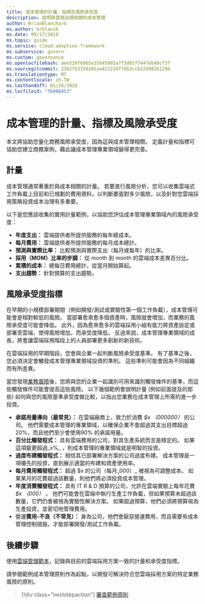 ```yaml
---
title: 成本管理的計量、指標及風險承受度
description: 說明與雲端治理相關的成本管理
author: BrianBlanchard
ms.author: brblanch
ms.date: 09/17/2019
ms.topic: guide
ms.service: cloud-adoption-framework
ms.subservice: govern
ms.custom: governance
ms.openlocfilehash: aee529f6065e35645805a7f3d6577447eb48cf3f
ms.sourcegitcommit: 2362fb3154a91aa421224ffdb2cc632d982b129b
ms.translationtype: MT
ms.contentlocale: zh-TW
ms.lasthandoff: 01/28/2020
ms.locfileid: "76806453"
---
```

# <a name="cost-management-metrics-indicators-and-risk-tolerance"></a>成本管理的計量、指標及風險承受度

本文將協助您量化商務風險承受度，因為這與成本管理相關。 定義計量和指標可協助您建立商務案例，藉此讓成本管理專業領域變得更完善。

## <a name="metrics"></a>計量

成本管理通常著重於與成本相關的計量。 若要進行風險分析，您可以收集雲端式工作負載上目前和已規劃的費用資料，以判斷要面對多少風險，以及針對您雲端採用策略投資成本治理有多重要。

以下是您應該收集的實用計量範例，以協助您評估成本管理專業領域內的風險承受度：

- **年度支出：** 雲端提供者所提供服務的每年總成本。
- **每月費用：** 雲端提供者所提供服務的每月成本總計。
- **預測與實際比率：** 比較預測與實際支出（每月或每年）的比率。
- **採用（MOM）比率的步調：** 從 month 到 month 的雲端成本差異百分比。
- **累積的成本：** 總每日費用總計，從當月開始算起。
- **支出趨勢：** 針對預算的支出趨勢。

## <a name="risk-tolerance-indicators"></a>風險承受度指標

在早期的小規模部署期間（例如開發/測試或實驗性第一個工作負載），成本管理可能會是相對較低的風險。 當部署愈來愈多個資產時，風險就會增加，而業務的風險承受度可能會降低。 此外，因為愈來愈多的雲端採用小組有能力將資產設定或部署至雲端，使得風險增加，而承受度降低。 反過來說，成本管理專業領域的成長，將會讓雲端採用階段上的人員部署更多創新的新技術。

在雲端採用的早期階段，您會與企業一起判斷風險承受度基準。 有了基準之後，您必須決定會觸發成本管理專業領域投資的準則。 這些準則可能會因為不同組織而有所差異。

當您發現[業務風險](./business-risks.md)後，您將與您的企業一起識別可用來識別觸發條件的基準，而這些觸發條件可能會提高這些風險。 以下幾個範例會說明計量 (例如前面提及的那些) 如何與您的風險基準承受度做比較，以指出您業務在成本管理上所需的進一步投資。

- **承諾用量導向（最常見）：** 在雲端廠商上，致力於消費 _$x （000000）_ 的公司。 他們需要成本管理的專業領域，以確保企業不會超過其支出目標超過20%，而且他們至少會使用90% 的承諾用量。
- **百分比觸發程式：** 具有雲端費用的公司，對其生產系統而言是穩定的。 如果這項變更超過_x%_ ，則成本管理的專業領域就是明智的投資。
- **過度布建觸發程式：** 相信其已部署解決方案的公司過度布建。 成本管理是一項優先的投資，直到展示適當的布建和資產使用率。
- **每月費用觸發程式：** 超過 $x 的公司（每月_000）_ 被視為可調整成本。 如果某月的花費超過該數量，則他們將必須投資成本管理。
- **年度消費觸發程式：** 具有 IT R & D 預算的公司，允許在雲端實驗上每年花費 _$x （000）_ 。 他們可能會在雲端中執行生產工作負載，但如果預算未超過該數量，它們仍會被視為實驗性解決方案。 如果超過預算，他們必須將預算視為生產投資，並密切地管理費用。
- 營運**費用-不良（不常見）：** 身為公司，他們會厭惡營運費用，而且需要有成本管理控制措施，才能部署開發/測試工作負載。

## <a name="next-steps"></a>後續步驟

使用[雲端管理範本](./template.md)，記錄與目前的雲端採用方案一致的計量和承受度指標。

請參閱範例成本管理原則作為起點，以開發可解決符合您雲端採用方案的特定業務風險的原則。

> [!div class="nextstepaction"]
> [審查範例原則](./policy-statements.md)
